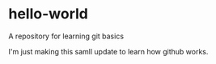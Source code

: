 # hello-world
A repository for learning git basics

I'm just making this samll update to learn how github works.
